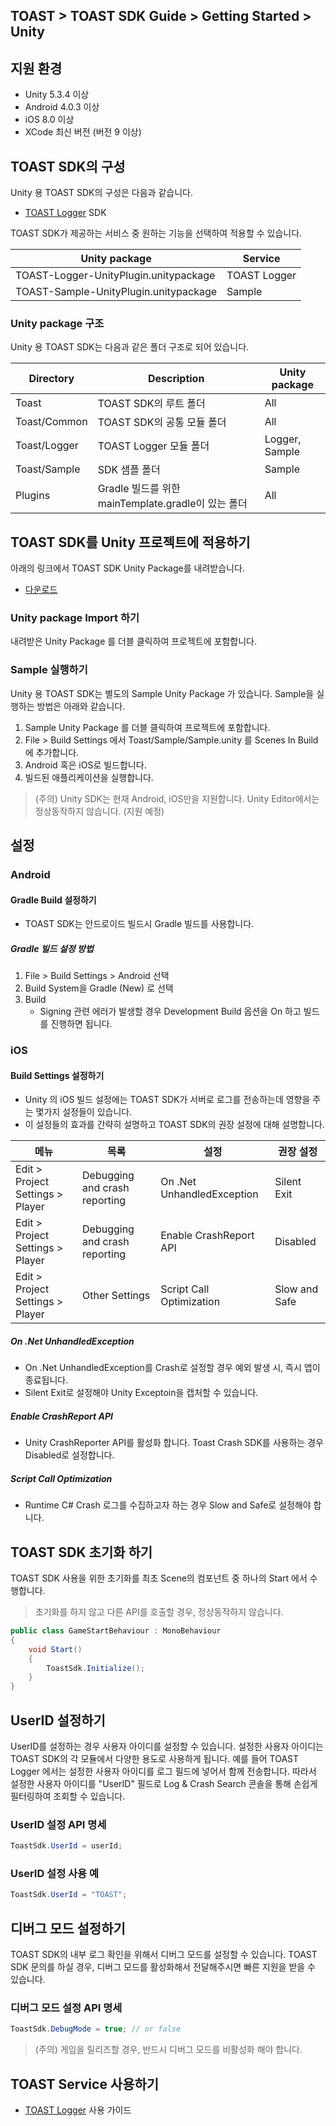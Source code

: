## TOAST > TOAST SDK Guide > Getting Started > Unity

## 지원 환경

* Unity 5.3.4 이상
* Android 4.0.3 이상
* iOS 8.0 이상
* XCode 최신 버전 (버전 9 이상)

## TOAST SDK의 구성

Unity 용 TOAST SDK의 구성은 다음과 같습니다.

* [TOAST Logger](./log-collector-unity) SDK

TOAST SDK가 제공하는 서비스 중 원하는 기능을 선택하여 적용할 수 있습니다.

| Unity package | Service |
| --- | --- |
| TOAST-Logger-UnityPlugin.unitypackage | TOAST Logger |
| TOAST-Sample-UnityPlugin.unitypackage | Sample |

### Unity package 구조

Unity 용 TOAST SDK는 다음과 같은 폴더 구조로 되어 있습니다.

| Directory | Description | Unity package |
|---|---|---|
| Toast | TOAST SDK의 루트 폴더 | All |
| Toast/Common | TOAST SDK의 공통 모듈 폴더 | All |
| Toast/Logger | TOAST Logger 모듈 폴더 | Logger, Sample |
| Toast/Sample | SDK 샘플 폴더 | Sample |
| Plugins | Gradle 빌드를 위한 mainTemplate.gradle이 있는 폴더 | All |

## TOAST SDK를 Unity 프로젝트에 적용하기

아래의 링크에서 TOAST SDK Unity Package를 내려받습니다.

- [다운로드](../../../Download/#toast-sdk)

### Unity package Import 하기

내려받은 Unity Package 를 더블 클릭하여 프로젝트에 포함합니다.

### Sample 실행하기

Unity 용 TOAST SDK는 별도의 Sample Unity Package 가 있습니다. Sample을 실행하는 방법은 아래와 같습니다.

1. Sample Unity Package 를 더블 클릭하여 프로젝트에 포함합니다.
2. File > Build Settings 에서 Toast/Sample/Sample.unity 를 Scenes In Build 에 추가합니다.
3. Android 혹은 iOS로 빌드합니다.
4. 빌드된 애플리케이션을 실행합니다.

> (주의) Unity SDK는 현재 Android, iOS만을 지원합니다.
> Unity Editor에서는 정상동작하지 않습니다. (지원 예정)

## 설정

### Android

#### Gradle Build 설정하기

* TOAST SDK는 안드로이드 빌드시 Gradle 빌드를 사용합니다.

##### Gradle 빌드 설정 방법
1. File > Build Settings > Android 선택
2. Build System을 Gradle (New) 로 선택
3. Build
    - Signing 관련 에러가 발생할 경우 Development Build 옵션을 On 하고 빌드를 진행하면 됩니다.

### iOS

#### Build Settings 설정하기

* Unity 의 iOS 빌드 설정에는 TOAST SDK가 서버로 로그를 전송하는데 영향을 주는 몇가지 설정들이 있습니다.
* 이 설정들의 효과를 간략히 설명하고 TOAST SDK의 권장 설정에 대해 설명합니다.

| 메뉴 | 목록 | 설정 | 권장 설정 |
| --- | --- | --- | ----- |
| Edit > Project Settings > Player | Debugging and crash reporting | On .Net UnhandledException | Silent Exit |
| Edit > Project Settings > Player | Debugging and crash reporting | Enable CrashReport API | Disabled |
| Edit > Project Settings > Player | Other Settings | Script Call Optimization | Slow and Safe |

##### On .Net UnhandledException

* On .Net UnhandledException를 Crash로 설정할 경우 예외 발생 시, 즉시 앱이 종료됩니다. 
* Silent Exit로 설정해야 Unity Exceptoin을 캡처할 수 있습니다.

##### Enable CrashReport API

* Unity CrashReporter API를 활성화 합니다. Toast Crash SDK를 사용하는 경우 Disabled로 설정합니다.

##### Script Call Optimization

* Runtime C# Crash 로그를 수집하고자 하는 경우 Slow and Safe로 설정해야 합니다.

## TOAST SDK 초기화 하기

TOAST SDK 사용을 위한 초기화를 최초 Scene의 컴포넌트 중 하나의 Start 에서 수행합니다.

> 초기화를 하지 않고 다른 API를 호출할 경우, 정상동작하지 않습니다.

```csharp
public class GameStartBehaviour : MonoBehaviour
{
    void Start()
    {
        ToastSdk.Initialize();
    }
}
```

## UserID 설정하기

UserID를 설정하는 경우 사용자 아이디를 설정할 수 있습니다.
설정한 사용자 아이디는 TOAST SDK의 각 모듈에서 다양한 용도로 사용하게 됩니다.
예를 들어 TOAST Logger 에서는 설정한 사용자 아이디를 로그 필드에 넣어서 함께 전송합니다.
따라서 설정한 사용자 아이디를 "UserID" 필드로 Log & Crash Search 콘솔을 통해 손쉽게 필터링하여 조회할 수 있습니다.

### UserID 설정 API 명세
```csharp
ToastSdk.UserId = userId;
```

### UserID 설정 사용 예
```csharp
ToastSdk.UserId = "TOAST";
```

## 디버그 모드 설정하기

TOAST SDK의 내부 로그 확인을 위해서 디버그 모드를 설정할 수 있습니다.
TOAST SDK 문의를 하실 경우, 디버그 모드를 활성화해서 전달해주시면 빠른 지원을 받을 수 있습니다.

### 디버그 모드 설정 API 명세
```csharp
ToastSdk.DebugMode = true; // or false
```

> (주의) 게임을 릴리즈할 경우, 반드시 디버그 모드를 비활성화 해야 합니다.

## TOAST Service 사용하기

* [TOAST Logger](./log-collector-unity) 사용 가이드

